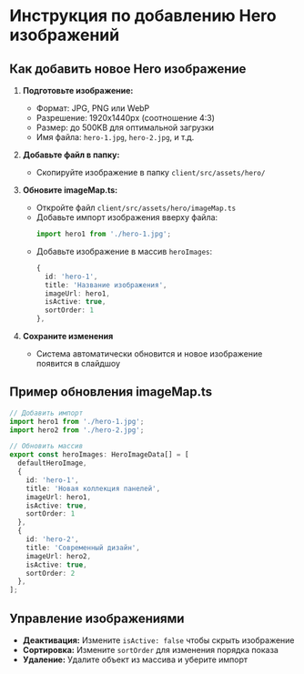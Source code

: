 # Инструкция по добавлению Hero изображений

## Как добавить новое Hero изображение

1. **Подготовьте изображение:**
   - Формат: JPG, PNG или WebP
   - Разрешение: 1920x1440px (соотношение 4:3)
   - Размер: до 500KB для оптимальной загрузки
   - Имя файла: `hero-1.jpg`, `hero-2.jpg`, и т.д.

2. **Добавьте файл в папку:**
   - Скопируйте изображение в папку `client/src/assets/hero/`

3. **Обновите imageMap.ts:**
   - Откройте файл `client/src/assets/hero/imageMap.ts`
   - Добавьте импорт изображения вверху файла:
     ```typescript
     import hero1 from './hero-1.jpg';
     ```
   - Добавьте изображение в массив `heroImages`:
     ```typescript
     {
       id: 'hero-1',
       title: 'Название изображения',
       imageUrl: hero1,
       isActive: true,
       sortOrder: 1
     },
     ```

4. **Сохраните изменения**
   - Система автоматически обновится и новое изображение появится в слайдшоу

## Пример обновления imageMap.ts

```typescript
// Добавить импорт
import hero1 from './hero-1.jpg';
import hero2 from './hero-2.jpg';

// Обновить массив
export const heroImages: HeroImageData[] = [
  defaultHeroImage,
  {
    id: 'hero-1',
    title: 'Новая коллекция панелей',
    imageUrl: hero1,
    isActive: true,
    sortOrder: 1
  },
  {
    id: 'hero-2', 
    title: 'Современный дизайн',
    imageUrl: hero2,
    isActive: true,
    sortOrder: 2
  },
];
```

## Управление изображениями

- **Деактивация:** Измените `isActive: false` чтобы скрыть изображение
- **Сортировка:** Измените `sortOrder` для изменения порядка показа
- **Удаление:** Удалите объект из массива и уберите импорт